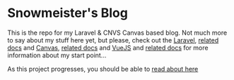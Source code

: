 # Snowmeister's Blog

This is the repo for my Laravel & CNVS Canvas based blog. Not much more to say about my stuff here yet, but please, check out the [Laravel](https://laravel.com/), [related docs](https://laravel.com/docs/7.x) and
[Canvas](https://cnvs.io), [related docs](https://github.com/cnvs/canvas) and [VueJS](https://vuejs.org/) and [related docs](https://vuejs.org/v2/guide/) for more information about my start point...

As this project progresses, you should be able to [read about here](https://blog.snowmeister.ninja)